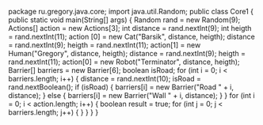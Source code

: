 package ru.gregory.java.core;
import java.util.Random;
public class Core1 {
    public static void main(String[] args) {
        Random rand = new Random(9);
        Actions[] action = new Actions[3];
        int distance = rand.nextInt(9);
        int heigth = rand.nextInt(11);
       action [0] =  new Cat("Barsik", distance, heigth);
        distance = rand.nextInt(9);
        heigth = rand.nextInt(11);
        action[1] = new Human("Gregory", distance, heigth);
        distance = rand.nextInt(9);
        heigth = rand.nextInt(11);
        action[0] =  new Robot("Terminator", distance, heigth);
        Barrier[] barriers = new Barrier[6];
        boolean isRoad;
        for (int i = 0; i < barriers.length; i++) {
            distance = rand.nextInt(10);
            isRoad = rand.nextBoolean();
            if (isRoad) {
                barriers[i] = new Barrier("Road " + i, distance);
            } else {
                barriers[i] = new Barrier("Wall " + i, distance);
            }
        }
        for (int i = 0; i < action.length; i++) {
            boolean result = true;
            for (int j = 0; j < barriers.length; j++) {
            }
        }
    }
}
